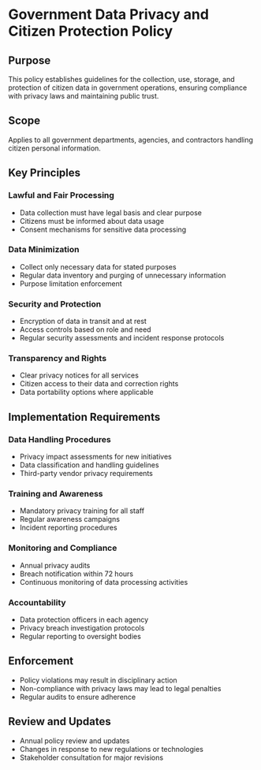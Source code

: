 # Government Data Privacy and Citizen Protection Policy

## Purpose
This policy establishes guidelines for the collection, use, storage, and protection of citizen data in government operations, ensuring compliance with privacy laws and maintaining public trust.

## Scope
Applies to all government departments, agencies, and contractors handling citizen personal information.

## Key Principles

### Lawful and Fair Processing
- Data collection must have legal basis and clear purpose
- Citizens must be informed about data usage
- Consent mechanisms for sensitive data processing

### Data Minimization
- Collect only necessary data for stated purposes
- Regular data inventory and purging of unnecessary information
- Purpose limitation enforcement

### Security and Protection
- Encryption of data in transit and at rest
- Access controls based on role and need
- Regular security assessments and incident response protocols

### Transparency and Rights
- Clear privacy notices for all services
- Citizen access to their data and correction rights
- Data portability options where applicable

## Implementation Requirements

### Data Handling Procedures
- Privacy impact assessments for new initiatives
- Data classification and handling guidelines
- Third-party vendor privacy requirements

### Training and Awareness
- Mandatory privacy training for all staff
- Regular awareness campaigns
- Incident reporting procedures

### Monitoring and Compliance
- Annual privacy audits
- Breach notification within 72 hours
- Continuous monitoring of data processing activities

### Accountability
- Data protection officers in each agency
- Privacy breach investigation protocols
- Regular reporting to oversight bodies

## Enforcement
- Policy violations may result in disciplinary action
- Non-compliance with privacy laws may lead to legal penalties
- Regular audits to ensure adherence

## Review and Updates
- Annual policy review and updates
- Changes in response to new regulations or technologies
- Stakeholder consultation for major revisions